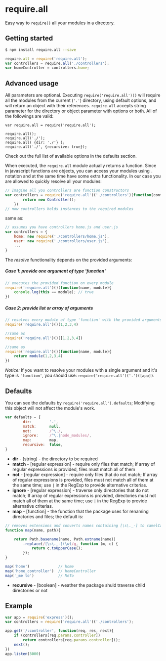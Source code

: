 # require.all
Easy way to `require()` all your modules in a directory.
## Getting started
```sh
$ npm install require.all --save
```
```js
require.all = require('require.all');
var controllers = require.all('./controllers');
var homeController = controllers.home;
```
## Advanced usage
All parameters are optional. Executing `require('require.all')()` will require all the modules from the current (`'.'`) directory, using default options, and will return an object with their references. `require.all` accepts string parameter for the directory or object parameter with options or both. All of the followings are valid:
```
var require.all = require('require.all');

require.all();
require.all('./');
require.all( {dir: './'} );
require.all('./', {recursive: true});
```
Check out the full list of available options in the defaults section.

When executed, the `require.all` module actually returns a function. Since in javascript functions are objects, you can access your modules using `.` notation and at the same time have some extra functionality. In our case you are allowed to quickly resolve all your modules:
```js
// Imagine all you controllers are function constructors
var controllers = require('require.all')('./controllers')(function(controllerName, Controller){
        return new Controller();
    })
// now controllers holds instances to the required modules
```
same as: 
```js
// assumes you have controllers home.js and user.js
var controllers = {
    home: new require('./controllers/home.js'),
    user: new require('./controllers/user.js'),
    ...
}
```
The *resolve* functionality depends on the provided arguments: 
##### Case 1: provide one argument of type 'function'
```js
// executes the provided function on every module
require('require.all')()(function(name, module){
    console.log(this == module); // true
})
```
##### Case 2: provide list or array of arguments
```js
// resolves every module of type 'function' with the provided arguments
require('require.all')()(1,2,3,4)

//same as
require('require.all')()([1,2,3,4])

//same as
require('require.all')()(function(name, module){
    return module(1,2,3,4)
})
```
*Notice:* If you want to resolve your modules with a single argument and it's type is `'function'`, you should use: `require('require.all')('.')([app])`.
## Defaults
You can see the defaults by `require('require.all').defaults`; Modifying this object will not affect the module's work.
```js
var defaults = {
        dir:        '.',                
        match:      null,               
        not:        /^\./,              
        ignore:     /^\.|node_modules/, 
        map:        map,
        recursive:  false,
}
```
- **dir** - [string] - the directory to be required
- **match** - [regular expression] - require only files that match; If array of regular expressions is provided, files must match all of them
- **not** - [regular expression] - require only files that do not match; If array of regular expressions is provided, files must not match all of them at the same time; use `|` in the RegExp to provide alternative criterias.
- **ignore** - [regular expression] - traverse only directories that do not match; If array of regular expressions is provided, directories must not match all of them at the same time; use `|` in the RegExp to provide alternative criterias.
- **map** - [function] - the function that the package uses for renaming directories and files; the default is:
```js
// removes extensions and converts names containing [\s\._-] to camelCased
function map(name, path){

    return Path.basename(name, Path.extname(name))
        .replace(/[\s\._-](\w)/g, function (m, c) {
            return c.toUpperCase();
        });
}

map('home')             // home
map('home_controller')  // homeController
map('_me to')           // MeTo
```
- **recursive** - [boolean] - weather the package shuld traverse child directories or not
## Example
```js
var app = require('express')();
var controllers = require('require.all')('./controllers');

app.get('/:controller', function(req, res, next){
    if (controllers[req.params.controller])
        return controllers[req.params.controller]();
    next();
})
app.listen(3000)
```